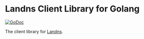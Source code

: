 Landns Client Library for Golang
================================

[![GoDoc](https://godoc.org/github.com/macrat/landns/client/go-client?status.svg)](https://godoc.org/github.com/macrat/landns/client/go-client)

The client library for [Landns](https://github.com/macrat/landns).
